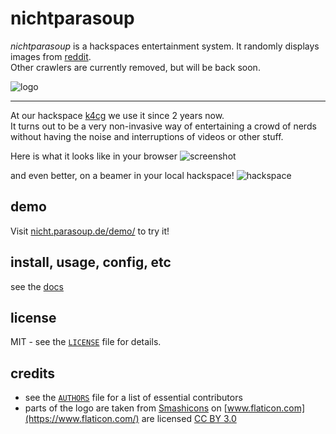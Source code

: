 # nichtparasoup

_nichtparasoup_ is a hackspaces entertainment system.
It randomly displays images from
[reddit](https://reddit.com).  
Other crawlers are currently removed, but will be back soon.


![logo](images/logo.png)

---


At our hackspace [k4cg](https://k4cg.org) we use it since 2 years now.  
It turns out to be a very non-invasive way of entertaining a crowd of nerds 
without having the noise and interruptions of videos or other stuff.

Here is what it looks like in your browser
![screenshot](images/screenshot.png)

and even better, on a beamer in your local hackspace!
![hackspace](images/hackspace.jpg)

## demo

Visit [nicht.parasoup.de/demo/](http://nicht.parasoup.de/demo/) to try it!

## install, usage, config, etc 

see the [docs](docs)

## license

MIT - see the [`LICENSE`](LICENSE) file for details.

## credits

* see the [`AUTHORS`](AUTHORS) file for a list of essential contributors
* parts of the logo are taken
   from [Smashicons](https://www.flaticon.com/authors/smashicons)
   on [www.flaticon.com](https://www.flaticon.com/)
   are licensed [CC BY 3.0](https://creativecommons.org/licenses/by/3.0/)
